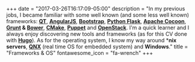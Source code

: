 +++
date = "2017-03-26T16:17:09-05:00"
description = "In my previous jobs, I became familiar with some well known (and some less well known) frameworks: **[QT](https://www.qt.io/)**, **[AngularJS](https://angular.io/)**, **[Bootstrap](http://getbootstrap.com/)**, **[Python Flask](http://flask.pocoo.org/)**, **[Apache Cocoon](http://cocoon.apache.org/)**, **[Grunt](https://gruntjs.com/) & [Bower](https://bower.io/)**, **[CMake](https://cmake.org/)**, **[Puppet](https://puppet.com/)**  and **[OpenStack](https://www.openstack.org/)**. I'm a quick learner and I always enjoy discovering new tools and frameworks (as for this CV done with **[Hugo](https://gohugo.io/)**). As for the operating system, I know my way around ***nix servers**, **[QNX](http://www.qnx.com)** (real time OS for embedded system) and **Windows**."
title = "Frameworks & OS"
fontawesome_icon = "fa-wrench"
+++
